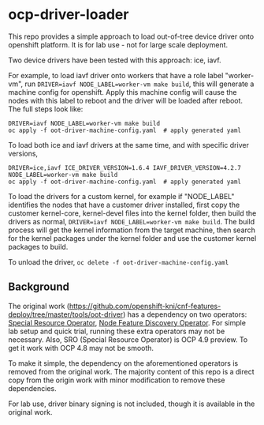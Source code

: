 # ocp-driver-loader

This repo provides a simple approach to load out-of-tree device driver onto openshift platform. It is 
for lab use - not for large scale deployment.

Two device drivers have been tested with this approach: ice, iavf.

For example, to load iavf driver onto workers that have a role label "worker-vm", run `DRIVER=iavf NODE_LABEL=worker-vm make build`, this will generate a machine config for openshift. Apply this machine 
config will cause the nodes with this label to reboot and the driver will be loaded after reboot. The full steps look like:
```
DRIVER=iavf NODE_LABEL=worker-vm make build
oc apply -f oot-driver-machine-config.yaml  # apply generated yaml
```

To load both ice and iavf drivers at the same time, and with specific driver versions,
```
DRIVER=ice,iavf ICE_DRIVER_VERSION=1.6.4 IAVF_DRIVER_VERSION=4.2.7 NODE_LABEL=worker-vm make build
oc apply -f oot-driver-machine-config.yaml  # apply generated yaml
```

To load the drivers for a custom kernel, for example if "NODE_LABEL" identifies the nodes that have a customer driver installed, first copy the customer kernel-core, kernel-devel files into the kernel folder, then build the drivers as normal, `DRIVER=iavf NODE_LABEL=worker-vm make build`. The build process will get the kernel information from the target machine, then search for the kernel packages under the kernel folder and use the customer kernel packages to build.
 
To unload the driver,
`oc delete -f oot-driver-machine-config.yaml`

## Background

The original work (https://github.com/openshift-kni/cnf-features-deploy/tree/master/tools/oot-driver) has a dependency on two operators: [Special Resource Operator](https://github.com/openshift-psap/special-resource-operator), [Node Feature Discovery Operator](https://docs.openshift.com/container-platform/4.8/scalability_and_performance/psap-node-feature-discovery-operator.html). For simple lab setup and quick trial, running these extra operators may not be necessary. Also, SRO (Special Resource Operator) is OCP 4.9 preview. To get it work with OCP 4.8 may not be smooth.

To make it simple, the dependency on the aforementioned operators is removed from the original work. The majority content of this repo is a direct copy from the origin work with minor modification to remove these  dependencies.

For lab use, driver binary signing is not included, though it is available in the original work.


